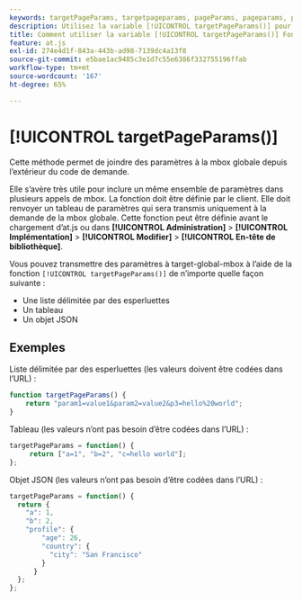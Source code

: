 ```yaml
---
keywords: targetPageParams, targetpageparams, pageParams, pageparams, pages params, paramètres de page, at.js, fonctions, fonction, targetPageParams0
description: Utilisez la variable [!UICONTROL targetPageParams()] pour la fonction [!DNL Adobe Target] Bibliothèque JavaScript at.js pour joindre des paramètres à la mbox globale depuis l’extérieur du code de requête.
title: Comment utiliser la variable [!UICONTROL targetPageParams()] Fonction ?
feature: at.js
exl-id: 274e4d1f-843a-443b-ad98-7139dc4a13f8
source-git-commit: e5bae1ac9485c3e1d7c55e6386f332755196ffab
workflow-type: tm+mt
source-wordcount: '167'
ht-degree: 65%

---
```


# [!UICONTROL targetPageParams()]

Cette méthode permet de joindre des paramètres à la mbox globale depuis l’extérieur du code de demande.

Elle s’avère très utile pour inclure un même ensemble de paramètres dans plusieurs appels de mbox. La fonction doit être définie par le client. Elle doit renvoyer un tableau de paramètres qui sera transmis uniquement à la demande de la mbox globale. Cette fonction peut être définie avant le chargement d’at.js ou dans **[!UICONTROL Administration]** > **[!UICONTROL Implémentation]** > **[!UICONTROL Modifier]** > **[!UICONTROL En-tête de bibliothèque]**.

Vous pouvez transmettre des paramètres à target-global-mbox à l’aide de la fonction `[!UICONTROL targetPageParams()]` de n’importe quelle façon suivante :

* Une liste délimitée par des esperluettes
* Un tableau
* Un objet JSON

## Exemples

Liste délimitée par des esperluettes (les valeurs doivent être codées dans l’URL) :

```javascript {line-numbers="true"}
function targetPageParams() { 
    return "param1=value1&param2=value2&p3=hello%20world"; 
}
```

Tableau (les valeurs n’ont pas besoin d’être codées dans l’URL) :

```javascript {line-numbers="true"}
targetPageParams = function() { 
     return ["a=1", "b=2", "c=hello world"]; 
};
```

Objet JSON (les valeurs n’ont pas besoin d’être codées dans l’URL) :

```javascript {line-numbers="true"}
targetPageParams = function() { 
  return { 
    "a": 1, 
    "b": 2, 
    "profile": { 
        "age": 26, 
        "country": { 
          "city": "San Francisco" 
        } 
      } 
  }; 
};
```
